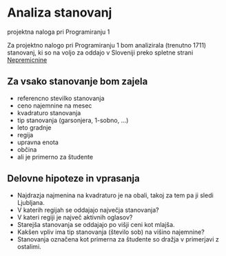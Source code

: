 # Analiza stanovanj
projektna naloga pri Programiranju 1

Za projektno nalogo pri Programiranju 1 bom analizirala (trenutno 1711) stanovanj, ki so na voljo za oddajo v Sloveniji preko spletne strani [Nepremicnine](https://www.nepremicnine.net/)

## Za vsako stanovanje bom zajela
* referencno stevilko stanovanja
* ceno najemnine na mesec
* kvadraturo stanovanja
* tip stanovanja (garsonjera, 1-sobno, ...)
* leto gradnje
* regija
* upravna enota
* občina
* ali je primerno za študente

## Delovne hipoteze in vprasanja
* Najdrazja najmenina na kvadraturo je na obali, takoj za tem pa ji sledi Ljubljana.
* V katerih regijah se oddajajo največja stanovanja?
* V kateri regiji je največ aktivnih oglasov?
* Starejša stanovanja se oddajajo po višji ceni kot mlajša.
* Kakšen vpliv ima tip stanovanja (število sob) na višino najemnine?
* Stanovanja označena kot primerna za študente so dražja v primerjavi z ostalimi.
